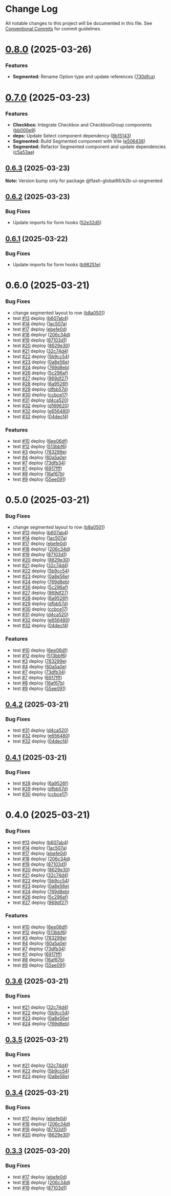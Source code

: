 # Change Log

All notable changes to this project will be documented in this file.
See [Conventional Commits](https://conventionalcommits.org) for commit guidelines.

# [0.8.0](https://github.com/Flash-Global66/b2b-ui-framework/compare/@flash-global66/b2b-ui-segmented@0.7.0...@flash-global66/b2b-ui-segmented@0.8.0) (2025-03-26)


### Features

* **Segmented:** Rename Option type and update references ([730dfca](https://github.com/Flash-Global66/b2b-ui-framework/commit/730dfca5b4688679895f10e97eacfe69c169603a))





# [0.7.0](https://github.com/Flash-Global66/b2b-ui-framework/compare/@flash-global66/b2b-ui-segmented@0.6.3...@flash-global66/b2b-ui-segmented@0.7.0) (2025-03-23)


### Features

* **Checkbox:** Integrate Checkbox and CheckboxGroup components ([bb000e9](https://github.com/Flash-Global66/b2b-ui-framework/commit/bb000e9e2bef9fe6a7c7215c32614b37a6415767))
* **deps:** Update Select component dependency ([8b15143](https://github.com/Flash-Global66/b2b-ui-framework/commit/8b1514378ba77ece1f684ed6a1251a0652afa952))
* **Segmented:** Build Segmented component with Vite ([e506438](https://github.com/Flash-Global66/b2b-ui-framework/commit/e5064389b7a670af7ac540af370197f1a86830e6))
* **Segmented:** Refactor Segmented component and update dependencies ([c5a53ae](https://github.com/Flash-Global66/b2b-ui-framework/commit/c5a53aeb0de2d740d429ac57680f5e7b3361c2a3))





## [0.6.3](https://github.com/Flash-Global66/b2b-ui-framework/compare/@flash-global66/b2b-ui-segmented@0.6.2...@flash-global66/b2b-ui-segmented@0.6.3) (2025-03-23)

**Note:** Version bump only for package @flash-global66/b2b-ui-segmented





## [0.6.2](https://github.com/Flash-Global66/b2b-ui-framework/compare/@flash-global66/b2b-ui-segmented@0.6.1...@flash-global66/b2b-ui-segmented@0.6.2) (2025-03-23)


### Bug Fixes

* Update imports for form hooks ([52e32d5](https://github.com/Flash-Global66/b2b-ui-framework/commit/52e32d5b408f066ad4ac3a3d0cd3b7dd610bcdd5))





## [0.6.1](https://github.com/Flash-Global66/b2b-ui-framework/compare/@flash-global66/b2b-ui-segmented@0.6.0...@flash-global66/b2b-ui-segmented@0.6.1) (2025-03-22)


### Bug Fixes

* Update imports for form hooks ([b98251e](https://github.com/Flash-Global66/b2b-ui-framework/commit/b98251e29930f1edb23229fd68659419272d3f09))





# 0.6.0 (2025-03-21)


### Bug Fixes

* change segmented layout to row ([b8a0501](https://github.com/Flash-Global66/b2b-ui-framework/commit/b8a0501f974a28a58a9e7919b4cb853dda327964))
* test [#13](https://github.com/Flash-Global66/b2b-ui-framework/issues/13) deploy ([b607ab4](https://github.com/Flash-Global66/b2b-ui-framework/commit/b607ab4bd75b8ad7e5911587e79c825ec7fa195b))
* test [#14](https://github.com/Flash-Global66/b2b-ui-framework/issues/14) deploy ([1ac507a](https://github.com/Flash-Global66/b2b-ui-framework/commit/1ac507a221c66d3efedfb30b6d808a7e16c76776))
* test [#17](https://github.com/Flash-Global66/b2b-ui-framework/issues/17) deploy ([ebefe0d](https://github.com/Flash-Global66/b2b-ui-framework/commit/ebefe0d7e32cb835d5d85495fcd19e1164cef4d0))
* test [#18](https://github.com/Flash-Global66/b2b-ui-framework/issues/18) deploy/ ([206c34d](https://github.com/Flash-Global66/b2b-ui-framework/commit/206c34d9ce2033e48c8791051699d5f1ee28dcf6))
* test [#19](https://github.com/Flash-Global66/b2b-ui-framework/issues/19) deploy ([87103d1](https://github.com/Flash-Global66/b2b-ui-framework/commit/87103d1ffc389936de209ddd801205239775502c))
* test [#20](https://github.com/Flash-Global66/b2b-ui-framework/issues/20) deploy ([8629e30](https://github.com/Flash-Global66/b2b-ui-framework/commit/8629e30831071b3e1f33887c1aa5d0ee7ed9fe27))
* test [#21](https://github.com/Flash-Global66/b2b-ui-framework/issues/21) deploy ([32c74d4](https://github.com/Flash-Global66/b2b-ui-framework/commit/32c74d4063276f4ceee571ee08e89d28cf307310))
* test [#22](https://github.com/Flash-Global66/b2b-ui-framework/issues/22) deploy ([5b9cc54](https://github.com/Flash-Global66/b2b-ui-framework/commit/5b9cc5450bd49c70260a4419a75e55f32a1b8e2f))
* test [#23](https://github.com/Flash-Global66/b2b-ui-framework/issues/23) deploy ([0a8e56e](https://github.com/Flash-Global66/b2b-ui-framework/commit/0a8e56ea80aa4cec6e3fb6f123f957dfaf0eaff1))
* test [#24](https://github.com/Flash-Global66/b2b-ui-framework/issues/24) deploy ([769d8eb](https://github.com/Flash-Global66/b2b-ui-framework/commit/769d8eb32511fdadfddb21439cb3bb66dc3f818b))
* test [#26](https://github.com/Flash-Global66/b2b-ui-framework/issues/26) deploy ([5c296af](https://github.com/Flash-Global66/b2b-ui-framework/commit/5c296af26ecf5dfaeaaa6b7b53847c17423b8dbc))
* test [#27](https://github.com/Flash-Global66/b2b-ui-framework/issues/27) deploy ([969df27](https://github.com/Flash-Global66/b2b-ui-framework/commit/969df2707e7855974f06e763715879dc8c71a911))
* test [#28](https://github.com/Flash-Global66/b2b-ui-framework/issues/28) deploy ([6a9526f](https://github.com/Flash-Global66/b2b-ui-framework/commit/6a9526f986d683e05284d289c3022e35e1c7a590))
* test [#29](https://github.com/Flash-Global66/b2b-ui-framework/issues/29) deploy ([dfbb57d](https://github.com/Flash-Global66/b2b-ui-framework/commit/dfbb57dd834ea89461f4a702b6e899dcc77fb41b))
* test [#30](https://github.com/Flash-Global66/b2b-ui-framework/issues/30) deploy ([ccbce17](https://github.com/Flash-Global66/b2b-ui-framework/commit/ccbce1757ed9b36e34ffb932e4797b8c0dcaecec))
* test [#31](https://github.com/Flash-Global66/b2b-ui-framework/issues/31) deploy ([d4ca520](https://github.com/Flash-Global66/b2b-ui-framework/commit/d4ca5202850a4d24935a9c0d4b36782da94e099c))
* test [#32](https://github.com/Flash-Global66/b2b-ui-framework/issues/32) deploy ([d169620](https://github.com/Flash-Global66/b2b-ui-framework/commit/d1696200386abf947bcb392a3737daabcdbe5b69))
* test [#32](https://github.com/Flash-Global66/b2b-ui-framework/issues/32) deploy ([e656480](https://github.com/Flash-Global66/b2b-ui-framework/commit/e65648027b7b8176a9ebf453399a2bc97ee17be6))
* test [#32](https://github.com/Flash-Global66/b2b-ui-framework/issues/32) deploy ([04decf4](https://github.com/Flash-Global66/b2b-ui-framework/commit/04decf47181fe07976d01039fbc465885e49b4ea))


### Features

* test [#10](https://github.com/Flash-Global66/b2b-ui-framework/issues/10) deploy ([6ee06df](https://github.com/Flash-Global66/b2b-ui-framework/commit/6ee06dfb39ee6fd6ac13b1a106b6b414ef1cd586))
* test [#12](https://github.com/Flash-Global66/b2b-ui-framework/issues/12) deploy ([513bbf6](https://github.com/Flash-Global66/b2b-ui-framework/commit/513bbf61b3e2347f1bdd552edd38c67232b733b5))
* test [#3](https://github.com/Flash-Global66/b2b-ui-framework/issues/3) deploy ([783299e](https://github.com/Flash-Global66/b2b-ui-framework/commit/783299e1b22652d82a5ad81135e2e82b1f939210))
* test [#4](https://github.com/Flash-Global66/b2b-ui-framework/issues/4) deploy ([60a5a0e](https://github.com/Flash-Global66/b2b-ui-framework/commit/60a5a0ec2d7c2c2625fffbb1a7ee1c1a81cb6412))
* test [#7](https://github.com/Flash-Global66/b2b-ui-framework/issues/7) deploy ([73dfb34](https://github.com/Flash-Global66/b2b-ui-framework/commit/73dfb34a0bcb5b3e722782c8c6eac01a516090de))
* test [#7](https://github.com/Flash-Global66/b2b-ui-framework/issues/7) deploy ([6917fff](https://github.com/Flash-Global66/b2b-ui-framework/commit/6917fff93f51a77b170d01a4ab4b4125cea68cb5))
* test [#8](https://github.com/Flash-Global66/b2b-ui-framework/issues/8) deploy ([16af67b](https://github.com/Flash-Global66/b2b-ui-framework/commit/16af67bf91c3ce38da0eceba00ad7715c11d9675))
* test [#9](https://github.com/Flash-Global66/b2b-ui-framework/issues/9) deploy ([55ee091](https://github.com/Flash-Global66/b2b-ui-framework/commit/55ee091c603d10c85cb7d0fa687077b7f7139be3))





# 0.5.0 (2025-03-21)


### Bug Fixes

* change segmented layout to row ([b8a0501](https://github.com/Flash-Global66/b2b-ui-framework/commit/b8a0501f974a28a58a9e7919b4cb853dda327964))
* test [#13](https://github.com/Flash-Global66/b2b-ui-framework/issues/13) deploy ([b607ab4](https://github.com/Flash-Global66/b2b-ui-framework/commit/b607ab4bd75b8ad7e5911587e79c825ec7fa195b))
* test [#14](https://github.com/Flash-Global66/b2b-ui-framework/issues/14) deploy ([1ac507a](https://github.com/Flash-Global66/b2b-ui-framework/commit/1ac507a221c66d3efedfb30b6d808a7e16c76776))
* test [#17](https://github.com/Flash-Global66/b2b-ui-framework/issues/17) deploy ([ebefe0d](https://github.com/Flash-Global66/b2b-ui-framework/commit/ebefe0d7e32cb835d5d85495fcd19e1164cef4d0))
* test [#18](https://github.com/Flash-Global66/b2b-ui-framework/issues/18) deploy/ ([206c34d](https://github.com/Flash-Global66/b2b-ui-framework/commit/206c34d9ce2033e48c8791051699d5f1ee28dcf6))
* test [#19](https://github.com/Flash-Global66/b2b-ui-framework/issues/19) deploy ([87103d1](https://github.com/Flash-Global66/b2b-ui-framework/commit/87103d1ffc389936de209ddd801205239775502c))
* test [#20](https://github.com/Flash-Global66/b2b-ui-framework/issues/20) deploy ([8629e30](https://github.com/Flash-Global66/b2b-ui-framework/commit/8629e30831071b3e1f33887c1aa5d0ee7ed9fe27))
* test [#21](https://github.com/Flash-Global66/b2b-ui-framework/issues/21) deploy ([32c74d4](https://github.com/Flash-Global66/b2b-ui-framework/commit/32c74d4063276f4ceee571ee08e89d28cf307310))
* test [#22](https://github.com/Flash-Global66/b2b-ui-framework/issues/22) deploy ([5b9cc54](https://github.com/Flash-Global66/b2b-ui-framework/commit/5b9cc5450bd49c70260a4419a75e55f32a1b8e2f))
* test [#23](https://github.com/Flash-Global66/b2b-ui-framework/issues/23) deploy ([0a8e56e](https://github.com/Flash-Global66/b2b-ui-framework/commit/0a8e56ea80aa4cec6e3fb6f123f957dfaf0eaff1))
* test [#24](https://github.com/Flash-Global66/b2b-ui-framework/issues/24) deploy ([769d8eb](https://github.com/Flash-Global66/b2b-ui-framework/commit/769d8eb32511fdadfddb21439cb3bb66dc3f818b))
* test [#26](https://github.com/Flash-Global66/b2b-ui-framework/issues/26) deploy ([5c296af](https://github.com/Flash-Global66/b2b-ui-framework/commit/5c296af26ecf5dfaeaaa6b7b53847c17423b8dbc))
* test [#27](https://github.com/Flash-Global66/b2b-ui-framework/issues/27) deploy ([969df27](https://github.com/Flash-Global66/b2b-ui-framework/commit/969df2707e7855974f06e763715879dc8c71a911))
* test [#28](https://github.com/Flash-Global66/b2b-ui-framework/issues/28) deploy ([6a9526f](https://github.com/Flash-Global66/b2b-ui-framework/commit/6a9526f986d683e05284d289c3022e35e1c7a590))
* test [#29](https://github.com/Flash-Global66/b2b-ui-framework/issues/29) deploy ([dfbb57d](https://github.com/Flash-Global66/b2b-ui-framework/commit/dfbb57dd834ea89461f4a702b6e899dcc77fb41b))
* test [#30](https://github.com/Flash-Global66/b2b-ui-framework/issues/30) deploy ([ccbce17](https://github.com/Flash-Global66/b2b-ui-framework/commit/ccbce1757ed9b36e34ffb932e4797b8c0dcaecec))
* test [#31](https://github.com/Flash-Global66/b2b-ui-framework/issues/31) deploy ([d4ca520](https://github.com/Flash-Global66/b2b-ui-framework/commit/d4ca5202850a4d24935a9c0d4b36782da94e099c))
* test [#32](https://github.com/Flash-Global66/b2b-ui-framework/issues/32) deploy ([e656480](https://github.com/Flash-Global66/b2b-ui-framework/commit/e65648027b7b8176a9ebf453399a2bc97ee17be6))
* test [#32](https://github.com/Flash-Global66/b2b-ui-framework/issues/32) deploy ([04decf4](https://github.com/Flash-Global66/b2b-ui-framework/commit/04decf47181fe07976d01039fbc465885e49b4ea))


### Features

* test [#10](https://github.com/Flash-Global66/b2b-ui-framework/issues/10) deploy ([6ee06df](https://github.com/Flash-Global66/b2b-ui-framework/commit/6ee06dfb39ee6fd6ac13b1a106b6b414ef1cd586))
* test [#12](https://github.com/Flash-Global66/b2b-ui-framework/issues/12) deploy ([513bbf6](https://github.com/Flash-Global66/b2b-ui-framework/commit/513bbf61b3e2347f1bdd552edd38c67232b733b5))
* test [#3](https://github.com/Flash-Global66/b2b-ui-framework/issues/3) deploy ([783299e](https://github.com/Flash-Global66/b2b-ui-framework/commit/783299e1b22652d82a5ad81135e2e82b1f939210))
* test [#4](https://github.com/Flash-Global66/b2b-ui-framework/issues/4) deploy ([60a5a0e](https://github.com/Flash-Global66/b2b-ui-framework/commit/60a5a0ec2d7c2c2625fffbb1a7ee1c1a81cb6412))
* test [#7](https://github.com/Flash-Global66/b2b-ui-framework/issues/7) deploy ([73dfb34](https://github.com/Flash-Global66/b2b-ui-framework/commit/73dfb34a0bcb5b3e722782c8c6eac01a516090de))
* test [#7](https://github.com/Flash-Global66/b2b-ui-framework/issues/7) deploy ([6917fff](https://github.com/Flash-Global66/b2b-ui-framework/commit/6917fff93f51a77b170d01a4ab4b4125cea68cb5))
* test [#8](https://github.com/Flash-Global66/b2b-ui-framework/issues/8) deploy ([16af67b](https://github.com/Flash-Global66/b2b-ui-framework/commit/16af67bf91c3ce38da0eceba00ad7715c11d9675))
* test [#9](https://github.com/Flash-Global66/b2b-ui-framework/issues/9) deploy ([55ee091](https://github.com/Flash-Global66/b2b-ui-framework/commit/55ee091c603d10c85cb7d0fa687077b7f7139be3))





## [0.4.2](https://github.com/Flash-Global66/b2b-ui-framework/compare/@flash-global66/b2b-ui-segmented@0.4.1...@flash-global66/b2b-ui-segmented@0.4.2) (2025-03-21)


### Bug Fixes

* test [#31](https://github.com/Flash-Global66/b2b-ui-framework/issues/31) deploy ([d4ca520](https://github.com/Flash-Global66/b2b-ui-framework/commit/d4ca5202850a4d24935a9c0d4b36782da94e099c))
* test [#32](https://github.com/Flash-Global66/b2b-ui-framework/issues/32) deploy ([e656480](https://github.com/Flash-Global66/b2b-ui-framework/commit/e65648027b7b8176a9ebf453399a2bc97ee17be6))
* test [#32](https://github.com/Flash-Global66/b2b-ui-framework/issues/32) deploy ([04decf4](https://github.com/Flash-Global66/b2b-ui-framework/commit/04decf47181fe07976d01039fbc465885e49b4ea))





## [0.4.1](https://github.com/Flash-Global66/b2b-ui-framework/compare/@flash-global66/b2b-ui-segmented@0.4.0...@flash-global66/b2b-ui-segmented@0.4.1) (2025-03-21)


### Bug Fixes

* test [#28](https://github.com/Flash-Global66/b2b-ui-framework/issues/28) deploy ([6a9526f](https://github.com/Flash-Global66/b2b-ui-framework/commit/6a9526f986d683e05284d289c3022e35e1c7a590))
* test [#29](https://github.com/Flash-Global66/b2b-ui-framework/issues/29) deploy ([dfbb57d](https://github.com/Flash-Global66/b2b-ui-framework/commit/dfbb57dd834ea89461f4a702b6e899dcc77fb41b))
* test [#30](https://github.com/Flash-Global66/b2b-ui-framework/issues/30) deploy ([ccbce17](https://github.com/Flash-Global66/b2b-ui-framework/commit/ccbce1757ed9b36e34ffb932e4797b8c0dcaecec))





# 0.4.0 (2025-03-21)


### Bug Fixes

* test [#13](https://github.com/Flash-Global66/b2b-ui-framework/issues/13) deploy ([b607ab4](https://github.com/Flash-Global66/b2b-ui-framework/commit/b607ab4bd75b8ad7e5911587e79c825ec7fa195b))
* test [#14](https://github.com/Flash-Global66/b2b-ui-framework/issues/14) deploy ([1ac507a](https://github.com/Flash-Global66/b2b-ui-framework/commit/1ac507a221c66d3efedfb30b6d808a7e16c76776))
* test [#17](https://github.com/Flash-Global66/b2b-ui-framework/issues/17) deploy ([ebefe0d](https://github.com/Flash-Global66/b2b-ui-framework/commit/ebefe0d7e32cb835d5d85495fcd19e1164cef4d0))
* test [#18](https://github.com/Flash-Global66/b2b-ui-framework/issues/18) deploy/ ([206c34d](https://github.com/Flash-Global66/b2b-ui-framework/commit/206c34d9ce2033e48c8791051699d5f1ee28dcf6))
* test [#19](https://github.com/Flash-Global66/b2b-ui-framework/issues/19) deploy ([87103d1](https://github.com/Flash-Global66/b2b-ui-framework/commit/87103d1ffc389936de209ddd801205239775502c))
* test [#20](https://github.com/Flash-Global66/b2b-ui-framework/issues/20) deploy ([8629e30](https://github.com/Flash-Global66/b2b-ui-framework/commit/8629e30831071b3e1f33887c1aa5d0ee7ed9fe27))
* test [#21](https://github.com/Flash-Global66/b2b-ui-framework/issues/21) deploy ([32c74d4](https://github.com/Flash-Global66/b2b-ui-framework/commit/32c74d4063276f4ceee571ee08e89d28cf307310))
* test [#22](https://github.com/Flash-Global66/b2b-ui-framework/issues/22) deploy ([5b9cc54](https://github.com/Flash-Global66/b2b-ui-framework/commit/5b9cc5450bd49c70260a4419a75e55f32a1b8e2f))
* test [#23](https://github.com/Flash-Global66/b2b-ui-framework/issues/23) deploy ([0a8e56e](https://github.com/Flash-Global66/b2b-ui-framework/commit/0a8e56ea80aa4cec6e3fb6f123f957dfaf0eaff1))
* test [#24](https://github.com/Flash-Global66/b2b-ui-framework/issues/24) deploy ([769d8eb](https://github.com/Flash-Global66/b2b-ui-framework/commit/769d8eb32511fdadfddb21439cb3bb66dc3f818b))
* test [#26](https://github.com/Flash-Global66/b2b-ui-framework/issues/26) deploy ([5c296af](https://github.com/Flash-Global66/b2b-ui-framework/commit/5c296af26ecf5dfaeaaa6b7b53847c17423b8dbc))
* test [#27](https://github.com/Flash-Global66/b2b-ui-framework/issues/27) deploy ([969df27](https://github.com/Flash-Global66/b2b-ui-framework/commit/969df2707e7855974f06e763715879dc8c71a911))


### Features

* test [#10](https://github.com/Flash-Global66/b2b-ui-framework/issues/10) deploy ([6ee06df](https://github.com/Flash-Global66/b2b-ui-framework/commit/6ee06dfb39ee6fd6ac13b1a106b6b414ef1cd586))
* test [#12](https://github.com/Flash-Global66/b2b-ui-framework/issues/12) deploy ([513bbf6](https://github.com/Flash-Global66/b2b-ui-framework/commit/513bbf61b3e2347f1bdd552edd38c67232b733b5))
* test [#3](https://github.com/Flash-Global66/b2b-ui-framework/issues/3) deploy ([783299e](https://github.com/Flash-Global66/b2b-ui-framework/commit/783299e1b22652d82a5ad81135e2e82b1f939210))
* test [#4](https://github.com/Flash-Global66/b2b-ui-framework/issues/4) deploy ([60a5a0e](https://github.com/Flash-Global66/b2b-ui-framework/commit/60a5a0ec2d7c2c2625fffbb1a7ee1c1a81cb6412))
* test [#7](https://github.com/Flash-Global66/b2b-ui-framework/issues/7) deploy ([73dfb34](https://github.com/Flash-Global66/b2b-ui-framework/commit/73dfb34a0bcb5b3e722782c8c6eac01a516090de))
* test [#7](https://github.com/Flash-Global66/b2b-ui-framework/issues/7) deploy ([6917fff](https://github.com/Flash-Global66/b2b-ui-framework/commit/6917fff93f51a77b170d01a4ab4b4125cea68cb5))
* test [#8](https://github.com/Flash-Global66/b2b-ui-framework/issues/8) deploy ([16af67b](https://github.com/Flash-Global66/b2b-ui-framework/commit/16af67bf91c3ce38da0eceba00ad7715c11d9675))
* test [#9](https://github.com/Flash-Global66/b2b-ui-framework/issues/9) deploy ([55ee091](https://github.com/Flash-Global66/b2b-ui-framework/commit/55ee091c603d10c85cb7d0fa687077b7f7139be3))





## [0.3.6](https://github.com/Flash-Global66/b2b-ui-framework/compare/@flash-global66/b2b-ui-segmented@0.3.4...@flash-global66/b2b-ui-segmented@0.3.6) (2025-03-21)


### Bug Fixes

* test [#21](https://github.com/Flash-Global66/b2b-ui-framework/issues/21) deploy ([32c74d4](https://github.com/Flash-Global66/b2b-ui-framework/commit/32c74d4063276f4ceee571ee08e89d28cf307310))
* test [#22](https://github.com/Flash-Global66/b2b-ui-framework/issues/22) deploy ([5b9cc54](https://github.com/Flash-Global66/b2b-ui-framework/commit/5b9cc5450bd49c70260a4419a75e55f32a1b8e2f))
* test [#23](https://github.com/Flash-Global66/b2b-ui-framework/issues/23) deploy ([0a8e56e](https://github.com/Flash-Global66/b2b-ui-framework/commit/0a8e56ea80aa4cec6e3fb6f123f957dfaf0eaff1))
* test [#24](https://github.com/Flash-Global66/b2b-ui-framework/issues/24) deploy ([769d8eb](https://github.com/Flash-Global66/b2b-ui-framework/commit/769d8eb32511fdadfddb21439cb3bb66dc3f818b))





## [0.3.5](https://github.com/Flash-Global66/b2b-ui-framework/compare/@flash-global66/b2b-ui-segmented@0.3.4...@flash-global66/b2b-ui-segmented@0.3.5) (2025-03-21)


### Bug Fixes

* test [#21](https://github.com/Flash-Global66/b2b-ui-framework/issues/21) deploy ([32c74d4](https://github.com/Flash-Global66/b2b-ui-framework/commit/32c74d4063276f4ceee571ee08e89d28cf307310))
* test [#22](https://github.com/Flash-Global66/b2b-ui-framework/issues/22) deploy ([5b9cc54](https://github.com/Flash-Global66/b2b-ui-framework/commit/5b9cc5450bd49c70260a4419a75e55f32a1b8e2f))
* test [#23](https://github.com/Flash-Global66/b2b-ui-framework/issues/23) deploy ([0a8e56e](https://github.com/Flash-Global66/b2b-ui-framework/commit/0a8e56ea80aa4cec6e3fb6f123f957dfaf0eaff1))





## [0.3.4](https://github.com/Flash-Global66/b2b-ui-framework/compare/@flash-global66/b2b-ui-segmented@0.3.2...@flash-global66/b2b-ui-segmented@0.3.4) (2025-03-21)


### Bug Fixes

* test [#17](https://github.com/Flash-Global66/b2b-ui-framework/issues/17) deploy ([ebefe0d](https://github.com/Flash-Global66/b2b-ui-framework/commit/ebefe0d7e32cb835d5d85495fcd19e1164cef4d0))
* test [#18](https://github.com/Flash-Global66/b2b-ui-framework/issues/18) deploy/ ([206c34d](https://github.com/Flash-Global66/b2b-ui-framework/commit/206c34d9ce2033e48c8791051699d5f1ee28dcf6))
* test [#19](https://github.com/Flash-Global66/b2b-ui-framework/issues/19) deploy ([87103d1](https://github.com/Flash-Global66/b2b-ui-framework/commit/87103d1ffc389936de209ddd801205239775502c))
* test [#20](https://github.com/Flash-Global66/b2b-ui-framework/issues/20) deploy ([8629e30](https://github.com/Flash-Global66/b2b-ui-framework/commit/8629e30831071b3e1f33887c1aa5d0ee7ed9fe27))





## [0.3.3](https://github.com/Flash-Global66/b2b-ui-framework/compare/@flash-global66/b2b-ui-segmented@0.3.2...@flash-global66/b2b-ui-segmented@0.3.3) (2025-03-20)


### Bug Fixes

* test [#17](https://github.com/Flash-Global66/b2b-ui-framework/issues/17) deploy ([ebefe0d](https://github.com/Flash-Global66/b2b-ui-framework/commit/ebefe0d7e32cb835d5d85495fcd19e1164cef4d0))
* test [#18](https://github.com/Flash-Global66/b2b-ui-framework/issues/18) deploy/ ([206c34d](https://github.com/Flash-Global66/b2b-ui-framework/commit/206c34d9ce2033e48c8791051699d5f1ee28dcf6))
* test [#19](https://github.com/Flash-Global66/b2b-ui-framework/issues/19) deploy ([87103d1](https://github.com/Flash-Global66/b2b-ui-framework/commit/87103d1ffc389936de209ddd801205239775502c))

